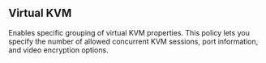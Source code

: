 ## Virtual KVM
Enables specific grouping of virtual KVM properties. This policy lets you specify the number of allowed concurrent KVM sessions, port information, and video encryption options. 